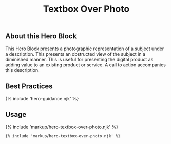 ﻿---
title: Textbox Over Photo
summary: Short text over over a photograph.
tags: feature blocks
layout: guide
eleventyNavigation:
  key: Textbox Over Photo
  parent: Hero Blocks
  excerpt: Short text over over a photograph.
  order: 5
  img: /img/illustrations/illus-textbox-over-photo.svg
---

## About this Hero Block

This Hero Block presents a photographic representation of a subject under a description. This presents an obstructed view of the subject in a diminished manner. This is useful for presenting the digital product as adding value to an existing product or service. A call to action accompanies this description.

## Best Practices

{% include 'hero-guidance.njk' %}

## Usage

{% include 'markup/hero-textbox-over-photo.njk' %}

``` html
{% include 'markup/hero-textbox-over-photo.njk' %}
```
